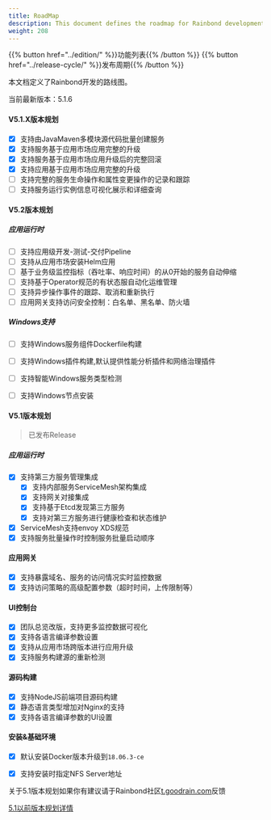 ```yaml
---
title: RoadMap
description: This document defines the roadmap for Rainbond development.
weight: 208
---
```


{{% button href="../edition/" %}}功能列表{{% /button %}}
{{% button href="../release-cycle/" %}}发布周期{{% /button %}}

本文档定义了Rainbond开发的路线图。

当前最新版本：5.1.6

#### V5.1.X版本规划

- [x] 支持由JavaMaven多模块源代码批量创建服务
- [x] 支持服务基于应用市场应用完整的升级
- [x] 支持服务基于应用市场应用升级后的完整回滚
- [x] 支持应用基于应用市场应用完整的升级
- [ ] 支持完整的服务生命操作和属性变更操作的记录和跟踪
- [ ] 支持服务运行实例信息可视化展示和详细查询

#### V5.2版本规划

##### 应用运行时

- [ ] 支持应用级开发-测试-交付Pipeline
- [ ] 支持从应用市场安装Helm应用
- [ ] 基于业务级监控指标（吞吐率、响应时间）的从0开始的服务自动伸缩
- [ ] 支持基于Operator规范的有状态服自动化运维管理
- [ ] 支持异步操作事件的跟踪、取消和重新执行
- [ ] 应用网关支持访问安全控制：白名单、黑名单、防火墙

##### Windows支持

- [ ] 支持Windows服务组件Dockerfile构建
- [ ] 支持Windows插件构建,默认提供性能分析插件和网络治理插件
- [ ] 支持智能Windows服务类型检测
- [ ] 支持Windows节点安装


#### V5.1版本规划

> 已发布Release

##### 应用运行时

- [x] 支持第三方服务管理集成
    - [x] 支持内部服务ServiceMesh架构集成
    - [x] 支持网关对接集成
    - [x] 支持基于Etcd发现第三方服务
    - [x] 支持对第三方服务进行健康检查和状态维护
- [x] ServiceMesh支持envoy XDS规范
- [x] 支持服务批量操作时控制服务批量启动顺序

#### 应用网关

- [x] 支持暴露域名、服务的访问情况实时监控数据
- [x] 支持访问策略的高级配置参数（超时时间，上传限制等）

#### UI控制台
- [x] 团队总览改版，支持更多监控数据可视化
- [x] 支持各语言编译参数设置
- [x] 支持从应用市场跨版本进行应用升级
- [x] 支持服务构建源的重新检测

#### 源码构建
- [x] 支持NodeJS前端项目源码构建
- [x] 静态语言类型增加对Nginx的支持
- [x] 支持各语言编译参数的UI设置

#### 安装&基础环境
- [x] 默认安装Docker版本升级到`18.06.3-ce`
- [x] 支持安装时指定NFS Server地址


关于5.1版本规划如果你有建议请于Rainbond社区[t.goodrain.com](t.goodrain.com)反馈

[5.1以前版本规划详情](../roadmap.5.0/)

